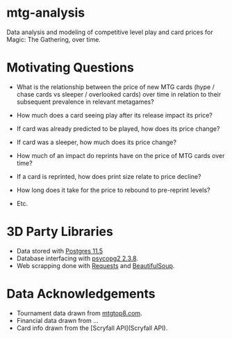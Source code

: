 # mtg-analysis
Data analysis and modeling of competitive level play and card prices for Magic: The Gathering, over time.

# Motivating Questions

* What is the relationship between the price of new MTG cards (hype / chase cards vs sleeper / overlooked cards) over time in relation to their subsequent prevalence in relevant metagames?

* How much does a card seeing play after its release impact its price? 

* If card was already predicted to be played, how does its price change? 

* If card was a sleeper, how much does its price change?

* How much of an impact do reprints have on the price of MTG cards over time? 

* If a card is reprinted, how does print size relate to price decline? 

* How long does it take for the price to rebound to pre-reprint levels?

* Etc.



# 3D Party Libraries
* Data stored with [Postgres 11.5](https://www.postgresql.org/)
* Database interfacing with [psycopg2 2.3.8](https://pypi.org/project/psycopg2/).
* Web scrapping done with [Requests](https://2.python-requests.org/en/master/) and [BeautifulSoup](https://www.crummy.com/software/BeautifulSoup/).

# Data Acknowledgements
* Tournament data drawn from [mtgtop8.com](mtgtop8.com).
* Financial data drawn from ...
* Card info drawn from the [Scryfall API](Scryfall API).
